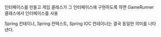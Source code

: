 인터페이스를 만들고 게임 클래스가 그 인터페이스에 구현하도록 하면 GameRunner 클래스에서 인터페이스를 사용

Spring 컨테이너, Spring 컨텍스트, Spring IOC 컨테이너는 결국 동일한 의미를 나타낸다.